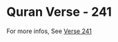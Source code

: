 # Quran Verse - 241 

For more infos, See [Verse 241](https://www.quranbookk.com/quran/search?q=241)